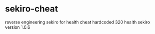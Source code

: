 # sekiro-cheat
reverse engineering sekiro for health cheat
hardcoded 320 health
sekiro version 1.0.6
